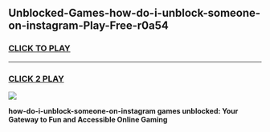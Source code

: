 
## Unblocked-Games-how-do-i-unblock-someone-on-instagram-Play-Free-r0a54
<h3>
<a href="https://premium76.site?title=how-do-i-unblock-someone-on-instagram&ref=18A1">CLICK TO PLAY</a></h3>
<hr>

<h3>
<a href="https://premium76.site?title=how-do-i-unblock-someone-on-instagram&ref=18A1">CLICK 2 PLAY</a>
  
</h3>

<a href="https://premium76.site?title=how-do-i-unblock-someone-on-instagram&ref=18A1"><img src="https://clearcache.store/games.png"></a>


**how-do-i-unblock-someone-on-instagram games unblocked: Your Gateway to Fun and Accessible Online Gaming**

